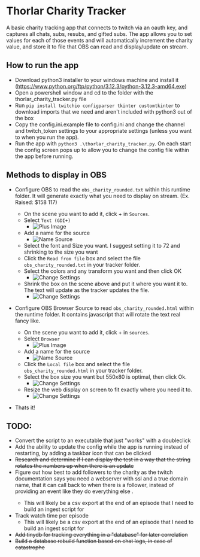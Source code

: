 # Thorlar Charity Tracker

A basic charity tracking app that connects to twitch via an oauth key, and captures all chats, subs, resubs, and gifted subs. The app allows you to set values for each of those events and will automatically increment the charity value, and store it to file that OBS can read and display/update on stream.

## How to run the app
- Download python3 installer to your windows machine and install it (https://www.python.org/ftp/python/3.12.3/python-3.12.3-amd64.exe)
- Open a powershell window and cd to the folder with the thorlar_charity_tracker.py file
- Run ```pip install twitchio configparser tkinter customtkinter``` to download imports that we need and aren't included with python3 out of the box
- Copy the config.ini.example file to config.ini and change the channel and twitch_token settings to your appropriate settings (unless you want to when you run the app).
- Run the app with ```python3 .\thorlar_charity_tracker.py```. On each start the config screen pops up to allow you to change the config file within the app before running.

## Methods to display in OBS
- Configure OBS to read the ```obs_charity_rounded.txt``` within this runtime folder. It will generate exactly what you need to display on stream. (Ex. Raised: $158 117)
    - On the scene you want to add it, click + in ```Sources```. 
    - Select ```Text (GDI+)```
        - ![Plus Image](https://github.com/HawtDogFlvrWtr/thorlar_charity_tracker/blob/main/git_images/plus_menu.png)
    - Add a name for the source
        - ![Name Source](https://github.com/HawtDogFlvrWtr/thorlar_charity_tracker/blob/main/git_images/create_select_source.png)
    - Select the font and Size you want. I suggest setting it to 72 and shrinking to the size you want
    - Click the ```Read from file``` box and select the file ```obs_charity_rounded.txt``` in your tracker folder.
    - Select the colors and any transform you want and then click OK
        - ![Change Settings](https://github.com/HawtDogFlvrWtr/thorlar_charity_tracker/blob/main/git_images/properties_for.png)
    - Shrink the box on the scene above and put it where you want it to. The text will update as the tracker updates the file.
        - ![Change Settings](https://github.com/HawtDogFlvrWtr/thorlar_charity_tracker/blob/main/git_images/move_text.png)

- Configure OBS Browser Source to read ```obs_charity_rounded.html``` within the runtime folder. It contains javascript that will rotate the text real fancy like.
    - On the scene you want to add it, click + in ```sources```.
    - Select ```Browser```
        - ![Plus Image](https://github.com/HawtDogFlvrWtr/thorlar_charity_tracker/blob/main/git_images/plus_menu_browser.png)
    - Add a name for the source
        - ![Name Source](https://github.com/HawtDogFlvrWtr/thorlar_charity_tracker/blob/main/git_images/create_select_source.png)
    - Click the ```Local file``` box and select the file ```obs_charity_rounded.html``` in your tracker folder.
    - Select the box size you want but 550x80 is optimal, then click Ok.
        - ![Change Settings](https://github.com/HawtDogFlvrWtr/thorlar_charity_tracker/blob/main/git_images/properties_for_browser.png)
    - Resize the web display on screen to fit exactly where you need it to.
        - ![Change Settings](https://github.com/HawtDogFlvrWtr/thorlar_charity_tracker/blob/main/git_images/move_shrink_text.png)
- Thats it!

## TODO:
- Convert the script to an executable that just "works" with a doubleclick
- Add the ability to update the config while the app is running instead of restarting, by adding a taskbar icon that can be clicked
- ~~Research and determine if I can display the test in a way that the string rotates the numbers up when there is an update~~
- Figure out how best to add followers to the charity as the twitch documentation says you need a webserver with ssl and a true domain name, that it can call back to when there is a follower, instead of providing an event like they do everything else <sadface>.
    - This will likely be a csv export at the end of an episode that I need to build an ingest script for
- Track watch time per episode
    - This will likely be a csv export at the end of an episode that I need to build an ingest script for
- ~~Add tinydb for tracking everything in a "database" for later correlation~~
- ~~Build a database rebuild function based on chat logs, in case of catastrophe~~
